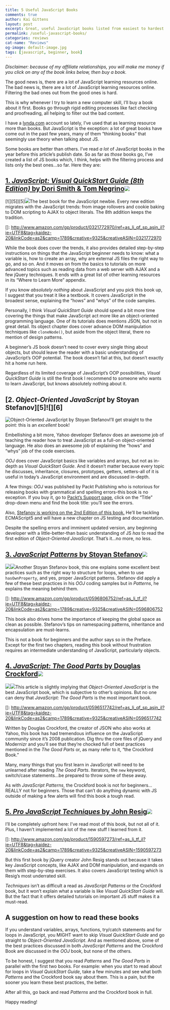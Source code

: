```yaml
---
title: 5 Useful JavaScript Books
comments: true
author: Kai Gittens
layout: post
excerpt: Great, useful JavaScript books listed from easiest to hardest. Authors include John Resig, Douglas Crockford and Stoyan Stefanov.
permalink: /useful-javascript-books/
categories: reviews
cat-name: "Reviews"
og-image: default-image.jpg
tags: [javascript, beginner, book]
---
```


*Disclaimer: because of my affiliate relationships, you will make me money if you click on any of the book links below, then buy a book.*

The good news is, there are a lot of JavaScript learning resources online. The bad news is, there are a lot of JavaScript learning resources online. Filtering the bad ones out from the good ones is hard.

This is why whenever I try to learn a new computer skill, I’ll buy a book about it first. Books go through rigid editing processes like fact checking and proofreading, all helping to filter out the bad content.

I have a [lynda.com][1] account so lately, I’ve used that as learning resource more than books. But JavaScript is the exception: a lot of great books have come out in the past few years, many of them “thinking books” that seemingly use theory when talking about JS.

 [1]: http://www.lynda.com/home/otl.aspx?utm_medium=affiliate&utm_source=ldc_affiliate&utm_content=329&utm_campaign=CD2146&bid=329&aid=CD2146&opt=

Some books are better than others. I’ve read *a lot* of JavaScript books in the year before this article’s publish date. So as far as *those* books go, I’ve created a list of JS books which, I think, helps with the filtering process and lists only the best ones…so far. Here they are:

## [1. *JavaScript: Visual QuickStart Guide (8th Edition)* by Dori Smith & Tom Negrino][2]![][3]

 [2]: http://www.amazon.com/gp/product/0321772970/ref=as_li_qf_sp_asin_tl?ie=UTF8&tag=kaidez-20&linkCode=as2&camp=1789&creative=9325&creativeASIN=0321772970
 [3]: http://www.assoc-amazon.com/e/ir?t=kaidez-20&l=as2&o=1&a=0321772970

[![][5]][5]![][3]The best book for the JavaScript newbie. Every new edition migrates with the JavaScript trends: from image rollovers and cookie baking to DOM scripting to AJAX to object literals. The 8th addition keeps the tradition.

 []: http://www.amazon.com/gp/product/0321772970/ref=as_li_qf_sp_asin_il?ie=UTF8&tag=kaidez-20&linkCode=as2&camp=1789&creative=9325&creativeASIN=0321772970

While the book does cover the trends, it also provides detailed step-by-step instructions on things that the JavaScript beginner needs to know: what a variable is, how to create an array, why are external JS files the right way to go, and so on. And it moves on from the basics to tutorials on more advanced topics such as reading data from a web server with AJAX and a few jQuery techniques. It ends with a great list of other learning resources in its “Where to Learn More” appendix.

If you know *absolutely nothing* about JavaScript and you pick this book up, I suggest that you treat it like a textbook. It covers JavaScript in the broadest sense, explaining the “hows” and “whys” of the code samples.

Personally, I think *Visual QuickStart Guide* should spend a bit more time covering the things that make JavaScript act more like an object-oriented programming language. One of its tutorials does mentions JSON, but not in great detail. Its object chapter does cover advance DOM manipulation techniques like `cloneNode()`, but aside from the object literal, there no mention of design patterns.

A beginner’s JS book doesn’t need to cover every single thing about objects, but should leave the reader with a basic understanding of JavaScript’s OOP potential. The book doesn’t fail at this, but doesn’t exactly hit a home run here.

Regardless of its limited coverage of JavaScript’s OOP possibilities, *Visual QuickStart Guide* is still the first book I recommend to someone who wants to learn JavaScript, but knows absolutely nothing about it.

## [2. *Object-Oriented JavaScript* by Stoyan Stefanov][5]![][6]

<img src="http://ecx.images-amazon.com/images/I/41BIxA3nsNL._BO2,204,203,200_PIsitb-sticker-arrow-click,TopRight,35,-76_AA300_SH20_OU01_.jpg" alt="Object-Oriented JavaScript by Stoyan Stefanov" class="post-pic ">I’ll get straight to the point: this is an *excellent* book!

Embellishing a bit more, Yahoo developer Stefanov does an awesome job of teaching the reader how to treat JavaScript as a full-on object-oriented language. He also does an awesome job of explaining the “hows” and “whys” job of the code exercises.

*OOJ* does cover JavaScript basics like variables and arrays, but not as in-depth as *Visual QuickStart Guide*. And it doesn’t matter because every topic he discusses, inheritance, closures, prototypes, getters, setters-all of it is useful in today’s JavaScript environment and are discussed in-depth.

A few things: *OOJ* was published by Packt Publishing who is notorious for releasing books with grammatical and spelling errors-this book is no exception. If you buy it, go to [Packt’s Support page][8], click on the “Title” drop-down menu and find the book title: you’ll see the errors.

 [8]: http://www.packtpub.com/support

Also, [Stefanov is working on the 2nd Edition of this book.][9] He’ll be tackling ECMAScript5 and will have a new chapter on JS testing and documentation.

 [9]: http://www.phpied.com/publishing-5-books-this-year/

Despite the spelling errors and imminent updated version, any beginning developer with a little-better-than basic understanding of JS *has* to read the first edition of *Object-Oriented JavaScript*. That’s it…no more, no less.

## [3. *JavaScript Patterns* by Stoyan Stefanov][10]![][11]

 [10]: http://www.amazon.com/gp/product/0596806752/ref=as_li_tf_tl?ie=UTF8&tag=kaidez-20&linkCode=as2&camp=1789&creative=9325&creativeASIN=0596806752
 [11]: http://www.assoc-amazon.com/e/ir?t=kaidez-20&l=as2&o=1&a=0596806752

[![][13]][13]![][11]Another Stoyan Stefanov book, this one explains some excellent best practices such as the right way to structure for loops, when to use `hasOwnProperty`, and yes, proper JavaScript patterns. Stefanov did apply a few of these best practices in his *OOJ* coding samples but in *Patterns*, he explains the meaning behind them.

 []: http://www.amazon.com/gp/product/0596806752/ref=as_li_tf_il?ie=UTF8&tag=kaidez-20&linkCode=as2&camp=1789&creative=9325&creativeASIN=0596806752

This book also drives home the importance of keeping the global space as clean as possible. Stefanov’s tips on namespacing patterns, inheritance and encapsulation are must-learns.

This is not a book for beginners and the author says so in the Preface. Except for the first two chapters, reading this book without frustration requires an intermediate understanding of JavaScript, particularly objects.

## [4. *JavaScript: The Good Parts* by Douglas Crockford][13]![][14]

 [13]: http://www.amazon.com/gp/product/0596517742/ref=as_li_tf_tl?ie=UTF8&tag=kaidez-20&linkCode=as2&camp=1789&creative=9325&creativeASIN=0596517742
 [14]: http://www.assoc-amazon.com/e/ir?t=kaidez-20&l=as2&o=1&a=0596517742

[![][16]][16]![][14]This article is slightly implying that *Object-Oriented JavaScript* is the best JavaScript book, which is subjective to other’s opinions. But no one can deny that *JavaScript: The Good Parts* is the most important book.

 []: http://www.amazon.com/gp/product/0596517742/ref=as_li_qf_sp_asin_il?ie=UTF8&tag=kaidez-20&linkCode=as2&camp=1789&creative=9325&creativeASIN=0596517742

Written by Douglas Crockford, the creator of JSON who also works at Yahoo, this book has had tremendous influence on the JavaScript community since it’s 2008 publication. Dig thru the core files of jQuery and Modernizr and you’ll see that they’re chocked full of best practices mentioned in the *The Good Parts* or, as many refer to it, “the Crockford Book.”

Many, many things that you first learn in JavaScript will need to be unlearned after reading *The Good Parts*. Iterators, the `new` keyword, switch/case statements…be prepared to throw some of these away.

As with *JavaScript Patterns*, the Crockford book is not for beginners…REALLY not for beginners. Those that can’t do anything dynamic with JS outside of making a few alerts will find this book a tough read.

## [5. *Pro JavaScript Techniques* by John Resig][16]![][17]

 [16]: http://www.amazon.com/gp/product/1590597273/ref=as_li_tf_tl?ie=UTF8&tag=kaidez-20&linkCode=as2&camp=1789&creative=9325&creativeASIN=1590597273
 [17]: http://www.assoc-amazon.com/e/ir?t=kaidez-20&l=as2&o=1&a=1590597273

I’ll be completely upfront here: I’ve read most of this book, but not all of it. Plus, I haven’t implemented a lot of the new stuff I learned from it.

 []: http://www.amazon.com/gp/product/1590597273/ref=as_li_tf_il?ie=UTF8&tag=kaidez-20&linkCode=as2&camp=1789&creative=9325&creativeASIN=1590597273

But this first book by jQuery creator John Resig stands out because it takes key JavaScript concepts, like AJAX and DOM manipulation, and expands on them with step-by-step exercises. It also covers JavaScript testing which is Resig’s most underrated skill.

*Techniques* isn’t as difficult a read as *JavaScript Patterns* or the Crockford book, but it won’t explain what a variable is like *Visual QuickStart Guide* will. But the fact that it offers detailed tutorials on important JS stuff makes it a must-read.

## A suggestion on how to read these books

If you understand variables, arrays, functions, try/catch statements and for loops in JavaScript, you MIGHT want to skip *Visual QuickStart Guide* and go straight to *Object-Oriented JavaScript*. And as mentioned above, some of the best practices discussed in both *JavaScript Patterns* and the Crockford Book are discussed in the *OOJ* book, but none of the others.

To be honest, I suggest that you read *Patterns* and *The Good Parts* in parallel with the first two books. For example: when you start to read about for loops in *Visual QuickStart Guide*, take a few minutes and see what both *Patterns* and the Crockford book say about them. This is a pain, but the sooner you learn these best practices, the better.

After all this, go back and read *Patterns* and the Crockford book in full.

Happy reading!